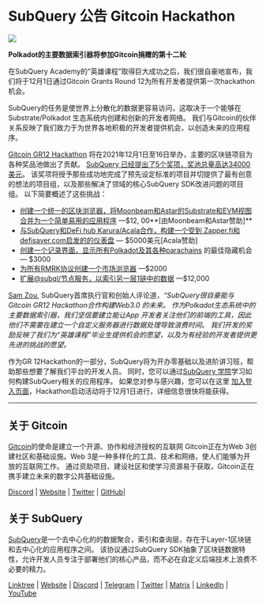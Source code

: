# SubQuery 公告 Gitcoin Hackathon

![](https://miro.medium.com/max/1400/1*deQMrJlp2aJ5YVAGoFhO-Q.png)

**Polkadot的主要数据索引器将参加Gitcoin捐赠的第十二轮**

在SubQuery Academy的“英雄课程”取得巨大成功之后，我们很自豪地宣布，我们将于12月1日通过Gitcoin Grants Round 12为所有开发者提供第一次hackathon机会。

SubQuery的任务是使世界上分散化的数据更容易访问，这取决于一个能够在 Substrate/Polkadot 生态系统内创建和创新的开发者网络。 我们与Gitcoin的伙伴关系反映了我们致力于为世界各地积极的开发者提供机会，以创造未来的应用程序。

[Gitcoin GR12 Hackathon](https://gitcoin.co/hackathon/gr12/onboard)  将在2021年12月1日至16日举办，主要的区块链项目为各种奖品池做出了贡献。  [SubQuery 已经提出了5个奖项，奖池总量高达34000美元](https://gitcoin.co/hackathon/gr12/?org=subquery)。 该奖项将授予那些成功地完成了预先设定标准的项目并切提供了最有创意的想法的项目组，以及那些解决了领域的核心SubQuery SDK改进问题的项目组。 以下简要概述了这些挑战：

-   [创建一个统一的区块浏览器，将Moonbeam和Astar的Substrate和EVM视图合并为一个简单易用的应用程序](https://gitcoin.co/issue/subquery/grants/1) —$12, 00**[由Moonbeam和Astar赞助]**
-   [与SubQuery和DeFi hub Karura/Acala合作，构建一个受到 Zapper.fi和defisaver.com启发的的仪表盘](https://gitcoin.co/issue/subquery/grants/2)  — $5000美元[Acala赞助]
-   [创建一个记录界面，显示所有Polkadot及其各种parachains](https://gitcoin.co/issue/subquery/grants/3) 的最佳隐藏机会 — $3000
-   [为所有RMRK协议创建一个市场浏览器](https://gitcoin.co/issue/subquery/grants/4) —$2000
-   [扩展@subql/节点服务，以索引另一层1链中的数据](https://gitcoin.co/issue/subquery/grants/5) —$12,000

[Sam Zou](https://twitter.com/zoujialiu), SubQuery首席执行官和创始人评论道，_“SubQuery很自豪能与 Gitcoin GR12 Hackathon合作构建Web3.0 的未来。 作为Polkadot生态系统中的主要数据索引器，我们坚信要建立能让App 开发者关注他们的前端的工具，因此他们不需要在建立一个自定义服务器进行数据处理导致浪费时间。 我们开发的奖励反映了我们为“英雄课程”毕业生提供机会的愿望，以及为有经验的开发者提供更先进的挑战的愿望。_

作为GR 12Hackathon的一部分，SubQuery将为开办零基础以及进阶讲习班，帮助那些想要了解我们平台的开发人员。 同时，您可以通过[SubQuery 学院](https://subquery.coassemble.com/unlock/dOKZW6O#/)学习如何构建SubQuery相关的应用程序。 如果您对参与感兴趣，您可以在这里 [加入登入页面](https://gitcoin.co/hackathon/gr12/onboard)，Hackathon启动活动将于12月1日进行，详细信息很快将能获得。

---

## 关于 Gitcoin

[Gitcoin](http://www.gitcoin.co/)的使命是建立一个开源、协作和经济授权的互联网 Gitcoin正在为Web 3创建社区和基础设施。Web 3是一种多样化的工具、技术和网络，使人们能够为开放的互联网工作。 通过资助项目、建设社区和使学习资源易于获取，Gitcoin正在携手建立未来的数字公共基础设施。

[Discord](https://discord.gg/6PZUM3cFpz)  | [Website](http://www.gitcoin.co/)  |  [Twitter](https://twitter.com/gitcoin)  |  [GitHub](https://github.com/gitcoinco/)|

## 关于 SubQuery

[SubQuery](https://subquery.network/)是一个去中心化的的数据聚合，索引和查询层，存在于Layer-1区块链和去中心化的应用程序之间。 该协议通过SubQuery SDK抽象了区块链数据特性，允许开发人员专注于部署他们的核心产品，而不必在自定义后端技术上浪费不必要的精力。

[Linktree](https://linktr.ee/subquerynetwork)  |  [Website](https://subquery.network/)  |  [Discord](https://discord.com/invite/78zg8aBSMG)  |  [Telegram](https://t.me/subquerynetwork)  |  [Twitter](https://twitter.com/subquerynetwork)  |  [Matrix](https://matrix.to/#/#subquery:matrix.org)  |  [LinkedIn](https://www.linkedin.com/company/subquery)  |  [YouTube](https://www.youtube.com/channel/UCi1a6NUUjegcLHDFLr7CqLw)
